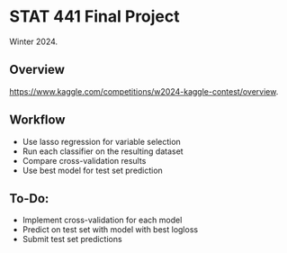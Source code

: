 # STAT 441 Final Project

Winter 2024.

## Overview

https://www.kaggle.com/competitions/w2024-kaggle-contest/overview.

## Workflow

- Use lasso regression for variable selection
- Run each classifier on the resulting dataset
- Compare cross-validation results
- Use best model for test set prediction

## To-Do:

- Implement cross-validation for each model
- Predict on test set with model with best logloss
- Submit test set predictions

